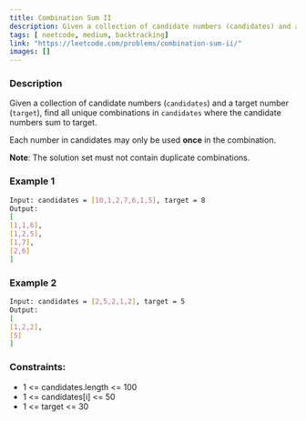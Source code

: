 ```yaml
---
title: Combination Sum II
description: Given a collection of candidate numbers (candidates) and a target number (target), find all unique combinations in candidates where the candidate numbers sum to target.
tags: [ neetcode, medium, backtracking]
link: "https://leetcode.com/problems/combination-sum-ii/"
images: []
---
```


### Description

Given a collection of candidate numbers (`candidates`) and a target number (`target`), find all unique combinations in `candidates` where the candidate numbers sum to target.

Each number in candidates may only be used **once** in the combination.

**Note**: The solution set must not contain duplicate combinations.

### Example 1

```bash
Input: candidates = [10,1,2,7,6,1,5], target = 8
Output: 
[
[1,1,6],
[1,2,5],
[1,7],
[2,6]
]
```

### Example 2

```bash
Input: candidates = [2,5,2,1,2], target = 5
Output: 
[
[1,2,2],
[5]
]
```

### Constraints:

- 1 <= candidates.length <= 100 
- 1 <= candidates[i] <= 50 
- 1 <= target <= 30